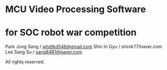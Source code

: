 # MCU Video Processing Software 
# for SOC robot war competition

Park Jong Sang / whdtkd546@gmail.com
Shin In Gyu / shinik77/naver.com
Lee Sang Su / sang8481@naver.com

All rights reserved.
